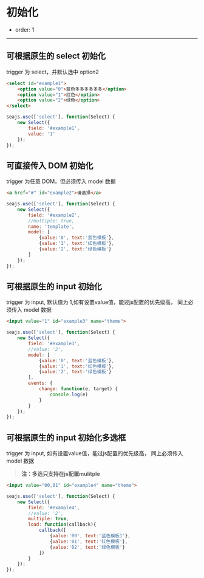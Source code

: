# 初始化

- order: 1

----

<script>
seajs.use('select.css');
</script>

## 可根据原生的 select 初始化

trigger 为 select，并默认选中 option2

````html
<select id="example1">
    <option value="0">蓝色多多多多多多</option>
    <option value="1">红色</option>
    <option value="2">绿色</option>
</select>
````

````javascript
seajs.use(['select'], function(Select) {
    new Select({
        field: '#example1',
        value: '1'
    });
});
````


## 可直接传入 DOM 初始化

trigger 为任意 DOM，但必须传入 model 数据

````html
<a href="#" id="example2">请选择</a>
````

````javascript
seajs.use(['select'], function(Select) {
    new Select({
        field: '#example2',
        //multiple: true,
        name: 'template',
        model: [
            {value:'0', text:'蓝色模板'},
            {value:'1', text:'红色模板'},
            {value:'2', text:'绿色模板'}
        ]
    });
});
````

## 可根据原生的 input 初始化

trigger 为 input, 默认值为 1,如有设置value值，能过js配置的优先级高， 同上必须传入 model 数据

````html
<input value="1" id="example3" name="theme">
````

````javascript
seajs.use(['select'], function(Select) {
    new Select({
        field: '#example3',
        //value: '2',
        model: [
            {value:'0', text:'蓝色模板'},
            {value:'1', text:'红色模板'},
            {value:'2', text:'绿色模板'}
        ],
        events: {
            change: function(e, target) {
                console.log(e)
            }
        }
    });
});
````

## 可根据原生的 input 初始化多选框

trigger 为 input, 如有设置value值，能过js配置的优先级高， 同上必须传入 model 数据

> **注：多选只支持在js配置mulitple**

````html
<input value="00,01" id="example4" name="theme">
````

````javascript
seajs.use(['select'], function(Select) {
    new Select({
        field: '#example4',
        //value: '2',
        multiple: true,
        load: function(callback){
            callback([
                {value:'00', text:'蓝色模板1'},
                {value:'01', text:'红色模板'},
                {value:'02', text:'绿色模板'}
            ])
        }
    });
});
````

